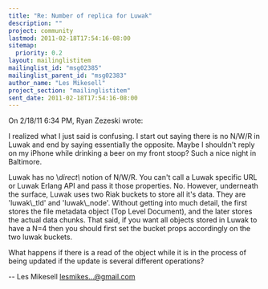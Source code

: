 ```yaml
---
title: "Re: Number of replica for Luwak"
description: ""
project: community
lastmod: 2011-02-18T17:54:16-08:00
sitemap:
  priority: 0.2
layout: mailinglistitem
mailinglist_id: "msg02385"
mailinglist_parent_id: "msg02383"
author_name: "Les Mikesell"
project_section: "mailinglistitem"
sent_date: 2011-02-18T17:54:16-08:00
---
```


On 2/18/11 6:34 PM, Ryan Zezeski wrote:

I realized what I just said is confusing. I start out saying there is no N/W/R
in Luwak and end by saying essentially the opposite. Maybe I shouldn't reply on
my iPhone while drinking a beer on my front stoop? Such a nice night in 
Baltimore.

Luwak has no \\_direct\\_ notion of N/W/R. You can't call a Luwak specific URL or
Luwak Erlang API and pass it those properties. No. However, underneath the
surface, Luwak uses two Riak buckets to store all it's data. They are
'luwak\\_tld' and 'luwak\\_node'. Without getting into much detail, the first
stores the file metadata object (Top Level Document), and the later stores the
actual data chunks. That said, if you want all objects stored in Luwak to have
a N=4 then you should first set the bucket props accordingly on the two luwak
buckets.


What happens if there is a read of the object while it is in the process of 
being updated if the update is several different operations?


--
 Les Mikesell
 lesmikes...@gmail.com


